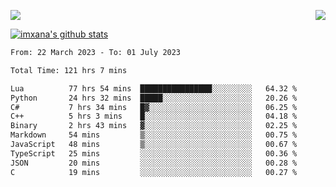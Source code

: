 <p>
  <a href="https://count.getloli.com/"><img src="https://count.getloli.com/get/@xana.readme?theme=moebooru-h"></a>
  <img src="https://weather-icon.journeyad.repl.co/@hangzhou?v=1" align="right">
</p>


<a href="https://github.com/imxana"><img align="center" src="https://github-readme-stats.vercel.app/api?username=imxana&show_icons=true&include_all_commits=true&hide_border=tru&custom_title=imxana%27s%20Github%20Stats" alt="imxana's github stats" /></a> 

<!--START_SECTION:waka-->

```txt
From: 22 March 2023 - To: 01 July 2023

Total Time: 121 hrs 7 mins

Lua          77 hrs 54 mins  ████████████████░░░░░░░░░   64.32 %
Python       24 hrs 32 mins  █████░░░░░░░░░░░░░░░░░░░░   20.26 %
C#           7 hrs 34 mins   █▓░░░░░░░░░░░░░░░░░░░░░░░   06.25 %
C++          5 hrs 3 mins    █░░░░░░░░░░░░░░░░░░░░░░░░   04.18 %
Binary       2 hrs 43 mins   ▓░░░░░░░░░░░░░░░░░░░░░░░░   02.25 %
Markdown     54 mins         ▒░░░░░░░░░░░░░░░░░░░░░░░░   00.75 %
JavaScript   48 mins         ▒░░░░░░░░░░░░░░░░░░░░░░░░   00.67 %
TypeScript   25 mins         ░░░░░░░░░░░░░░░░░░░░░░░░░   00.36 %
JSON         20 mins         ░░░░░░░░░░░░░░░░░░░░░░░░░   00.28 %
C            19 mins         ░░░░░░░░░░░░░░░░░░░░░░░░░   00.27 %
```

<!--END_SECTION:waka-->
